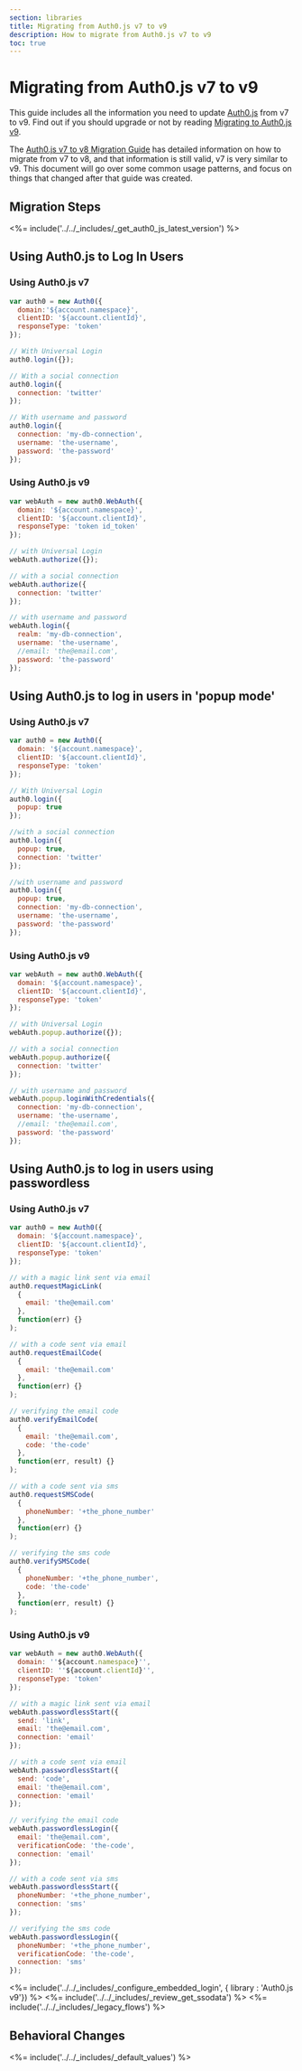 ```yaml
---
section: libraries
title: Migrating from Auth0.js v7 to v9
description: How to migrate from Auth0.js v7 to v9
toc: true
---
```

# Migrating from Auth0.js v7 to v9

This guide includes all the information you need to update [Auth0.js](/libraries/auth0js) from v7 to v9. Find out if you should upgrade or not by reading [Migrating to Auth0.js v9](/libraries/auth0js/v9/migration-guide).

The [Auth0.js v7 to v8 Migration Guide](/libraries/auth0js/v8/migration-guide) has detailed information on how to migrate from v7 to v8, and that information is still valid, v7 is very similar to v9. This document will go over some common usage patterns, and focus on things that changed after that guide was created.

## Migration Steps

<%= include('../../_includes/_get_auth0_js_latest_version') %>

## Using Auth0.js to Log In Users

### Using Auth0.js v7

```js
var auth0 = new Auth0({
  domain:'${account.namespace}',
  clientID: '${account.clientId}',
  responseType: 'token'
});

// With Universal Login
auth0.login({});

// With a social connection
auth0.login({
  connection: 'twitter'
});

// With username and password
auth0.login({
  connection: 'my-db-connection',
  username: 'the-username',
  password: 'the-password'
});
```

### Using Auth0.js v9

```js
var webAuth = new auth0.WebAuth({
  domain: '${account.namespace}',
  clientID: '${account.clientId}',
  responseType: 'token id_token'
});

// with Universal Login
webAuth.authorize({});

// with a social connection
webAuth.authorize({
  connection: 'twitter'
});

// with username and password
webAuth.login({
  realm: 'my-db-connection',
  username: 'the-username',
  //email: 'the@email.com',
  password: 'the-password'
});
```
## Using Auth0.js to log in users in 'popup mode'

### Using Auth0.js v7

```js
var auth0 = new Auth0({
  domain: '${account.namespace}',
  clientID: '${account.clientId}',
  responseType: 'token'
});

// With Universal Login
auth0.login({
  popup: true
});

//with a social connection
auth0.login({
  popup: true,
  connection: 'twitter'
});

//with username and password
auth0.login({
  popup: true,
  connection: 'my-db-connection',
  username: 'the-username',
  password: 'the-password'
});
```

### Using Auth0.js v9

```js
var webAuth = new auth0.WebAuth({
  domain: '${account.namespace}',
  clientID: '${account.clientId}',
  responseType: 'token'
});

// with Universal Login
webAuth.popup.authorize({});

// with a social connection
webAuth.popup.authorize({
  connection: 'twitter'
});

// with username and password
webAuth.popup.loginWithCredentials({
  connection: 'my-db-connection',
  username: 'the-username',
  //email: 'the@email.com',
  password: 'the-password'
});
```

## Using Auth0.js to log in users using passwordless

### Using Auth0.js v7

```js
var auth0 = new Auth0({
  domain: '${account.namespace}',
  clientID: '${account.clientId}',
  responseType: 'token'
});

// with a magic link sent via email
auth0.requestMagicLink(
  {
    email: 'the@email.com'
  },
  function(err) {}
);

// with a code sent via email
auth0.requestEmailCode(
  {
    email: 'the@email.com'
  },
  function(err) {}
);

// verifying the email code
auth0.verifyEmailCode(
  {
    email: 'the@email.com',
    code: 'the-code'
  },
  function(err, result) {}
);

// with a code sent via sms
auth0.requestSMSCode(
  {
    phoneNumber: '+the_phone_number'
  },
  function(err) {}
);

// verifying the sms code
auth0.verifySMSCode(
  {
    phoneNumber: '+the_phone_number',
    code: 'the-code'
  },
  function(err, result) {}
);
```

### Using Auth0.js v9

```js
var webAuth = new auth0.WebAuth({
  domain: ''${account.namespace}'',
  clientID: ''${account.clientId}'',
  responseType: 'token'
});

// with a magic link sent via email
webAuth.passwordlessStart({
  send: 'link',
  email: 'the@email.com',
  connection: 'email'
});

// with a code sent via email
webAuth.passwordlessStart({
  send: 'code',
  email: 'the@email.com',
  connection: 'email'
});

// verifying the email code
webAuth.passwordlessLogin({
  email: 'the@email.com',
  verificationCode: 'the-code',
  connection: 'email'
});

// with a code sent via sms
webAuth.passwordlessStart({
  phoneNumber: '+the_phone_number',
  connection: 'sms'
});

// verifying the sms code
webAuth.passwordlessLogin({
  phoneNumber: '+the_phone_number',
  verificationCode: 'the-code',
  connection: 'sms'
});
```

<%= include('../../_includes/_configure_embedded_login', { library : 'Auth0.js v9'}) %>
<%= include('../../_includes/_review_get_ssodata') %>
<%= include('../../_includes/_legacy_flows') %>

## Behavioral Changes

<%= include('../../_includes/_default_values') %>
